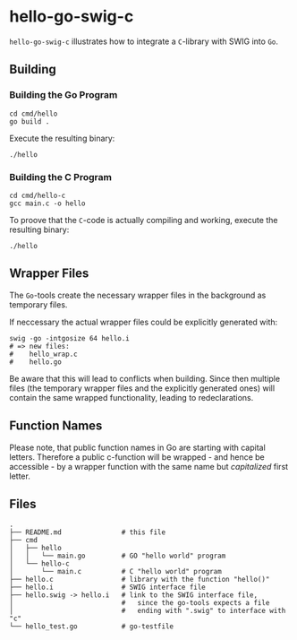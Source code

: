 # hello-go-swig-c

`hello-go-swig-c` illustrates how to integrate a `C`-library with SWIG into `Go`.

## Building
### Building the Go Program
```
cd cmd/hello
go build .
```
Execute the resulting binary:
```
./hello
```

### Building the C Program
```
cd cmd/hello-c
gcc main.c -o hello
```
To proove that the `C`-code is actually compiling and working, execute the resulting binary: 
```
./hello
```

## Wrapper Files

The `Go`-tools create the necessary wrapper files in the background as temporary files.

If neccessary the actual wrapper files could be explicitly generated with:
```
swig -go -intgosize 64 hello.i
# => new files:
#    hello_wrap.c
#    hello.go
```

Be aware that this will lead to conflicts when building. Since then multiple files (the temporary wrapper files and the explicitly generated ones) will contain the same wrapped functionality, leading to redeclarations.

## Function Names

Please note, that public function names in Go are starting with capital letters. Therefore a public c-function will be wrapped - and hence be accessible - by a wrapper function with the same name but *capitalized* first letter.

## Files
```
.
├── README.md               # this file
├── cmd
│   ├── hello
│   │   └── main.go         # GO "hello world" program
│   └── hello-c
│       └── main.c          # C "hello world" program
├── hello.c                 # library with the function "hello()"
├── hello.i                 # SWIG interface file
├── hello.swig -> hello.i   # link to the SWIG interface file, 
│                           #   since the go-tools expects a file 
│                           #   ending with ".swig" to interface with "c"
└── hello_test.go           # go-testfile
```

